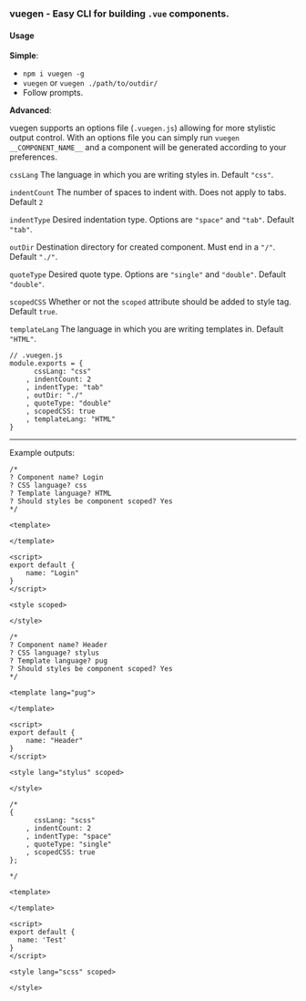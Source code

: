 ### vuegen - Easy CLI for building `.vue` components.

#### Usage
**Simple**: 

* `npm i vuegen -g`
* `vuegen` or `vuegen ./path/to/outdir/`
* Follow prompts.

**Advanced**:

vuegen supports an options file (`.vuegen.js`) allowing for more stylistic output control. With an options file you can simply run `vuegen __COMPONENT_NAME__` and a component will be generated according to your preferences.

`cssLang`
The language in which you are writing styles in. Default `"css"`.

`indentCount`
The number of spaces to indent with. Does not apply to tabs. Default `2`

`indentType`
Desired indentation type. Options are `"space"` and `"tab"`. Default `"tab"`.

`outDir`
Destination directory for created component. Must end in a `"/"`. Default `"./"`.

`quoteType`
Desired quote type. Options are `"single"` and `"double"`. Default `"double"`.

`scopedCSS`
Whether or not the `scoped` attribute should be added to style tag. Default `true`.

`templateLang`
The language in which you are writing templates in. Default `"HTML"`.

```
// .vuegen.js
module.exports = {
      cssLang: "css"
    , indentCount: 2
    , indentType: "tab"
    , outDir: "./"
    , quoteType: "double"
    , scopedCSS: true
    , templateLang: "HTML"
}
```

___

Example outputs:
```
/*
? Component name? Login
? CSS language? css
? Template language? HTML
? Should styles be component scoped? Yes
*/

<template>

</template>

<script>
export default {
	name: "Login"
}
</script>

<style scoped>

</style>
```

```
/*
? Component name? Header
? CSS language? stylus
? Template language? pug
? Should styles be component scoped? Yes
*/

<template lang="pug">

</template>

<script>
export default {
	name: "Header"
}
</script>

<style lang="stylus" scoped>

</style>
```

```
/*
{
	  cssLang: "scss"
	, indentCount: 2
	, indentType: "space"
	, quoteType: "single"
	, scopedCSS: true
};

*/

<template>

</template>

<script>
export default {
  name: 'Test'
}
</script>

<style lang="scss" scoped>

</style>

```